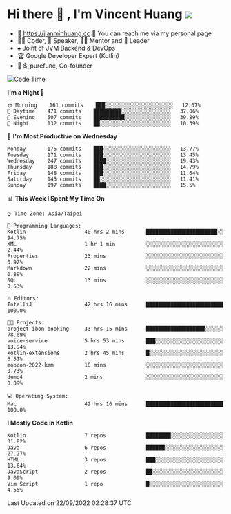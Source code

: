 # Hi there 👋 , I'm Vincent Huang ![](https://komarev.com/ghpvc/?username=Jian-Min-Huang)
- 💎 https://jianminhuang.cc 🙋 You can reach me via my personal page
- 👨‍💻 Coder, 🎤 Speaker, 👨‍🏫 Mentor and 🚀 Leader
- ♠️ Joint of JVM Backend & DevOps
- 🏆 Google Developer Expert (Kotlin)
- 💼 $_purefunc, Co-founder

<!--START_SECTION:waka-->
![Code Time](http://img.shields.io/badge/Code%20Time-976%20hrs%209%20mins-blue)

**I'm a Night 🦉** 

```text
🌞 Morning    161 commits    ███░░░░░░░░░░░░░░░░░░░░░░   12.67% 
🌆 Daytime    471 commits    █████████░░░░░░░░░░░░░░░░   37.06% 
🌃 Evening    507 commits    ██████████░░░░░░░░░░░░░░░   39.89% 
🌙 Night      132 commits    ██░░░░░░░░░░░░░░░░░░░░░░░   10.39%

```
📅 **I'm Most Productive on Wednesday** 

```text
Monday       175 commits    ███░░░░░░░░░░░░░░░░░░░░░░   13.77% 
Tuesday      171 commits    ███░░░░░░░░░░░░░░░░░░░░░░   13.45% 
Wednesday    247 commits    ████░░░░░░░░░░░░░░░░░░░░░   19.43% 
Thursday     188 commits    ███░░░░░░░░░░░░░░░░░░░░░░   14.79% 
Friday       148 commits    ███░░░░░░░░░░░░░░░░░░░░░░   11.64% 
Saturday     145 commits    ██░░░░░░░░░░░░░░░░░░░░░░░   11.41% 
Sunday       197 commits    ████░░░░░░░░░░░░░░░░░░░░░   15.5%

```


📊 **This Week I Spent My Time On** 

```text
⌚︎ Time Zone: Asia/Taipei

💬 Programming Languages: 
Kotlin                   40 hrs 2 mins       ███████████████████████░░   94.75% 
XML                      1 hr 1 min          ░░░░░░░░░░░░░░░░░░░░░░░░░   2.44% 
Properties               23 mins             ░░░░░░░░░░░░░░░░░░░░░░░░░   0.92% 
Markdown                 22 mins             ░░░░░░░░░░░░░░░░░░░░░░░░░   0.89% 
SQL                      13 mins             ░░░░░░░░░░░░░░░░░░░░░░░░░   0.53%

🔥 Editors: 
IntelliJ                 42 hrs 16 mins      █████████████████████████   100.0%

🐱‍💻 Projects: 
project-ibon-booking     33 hrs 15 mins      ███████████████████░░░░░░   78.69% 
voice-service            5 hrs 53 mins       ███░░░░░░░░░░░░░░░░░░░░░░   13.94% 
kotlin-extensions        2 hrs 45 mins       █░░░░░░░░░░░░░░░░░░░░░░░░   6.51% 
mopcon-2022-kmm          18 mins             ░░░░░░░░░░░░░░░░░░░░░░░░░   0.73% 
demo4                    2 mins              ░░░░░░░░░░░░░░░░░░░░░░░░░   0.09%

💻 Operating System: 
Mac                      42 hrs 16 mins      █████████████████████████   100.0%

```

**I Mostly Code in Kotlin** 

```text
Kotlin                   7 repos             ████████░░░░░░░░░░░░░░░░░   31.82% 
Java                     6 repos             ██████░░░░░░░░░░░░░░░░░░░   27.27% 
HTML                     3 repos             ███░░░░░░░░░░░░░░░░░░░░░░   13.64% 
JavaScript               2 repos             ██░░░░░░░░░░░░░░░░░░░░░░░   9.09% 
Vim Script               1 repo              █░░░░░░░░░░░░░░░░░░░░░░░░   4.55%

```



 Last Updated on 22/09/2022 02:28:37 UTC
<!--END_SECTION:waka-->
